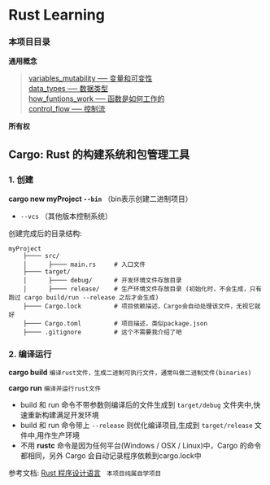 # Rust Learning  

### 本项目目录 

**通用概念**  
> [variables_mutability ── 变量和可变性](https://github.com/fansenze/Rust-Learning/tree/master/variables_mutability)  
> [data_types ── 数据类型](https://github.com/fansenze/Rust-Learning/tree/master/data_types)  
> [how_funtions_work ── 函数是如何工作的](https://github.com/fansenze/Rust-Learning/tree/master/how_funtions_work)  
> [control_flow ── 控制流](https://github.com/fansenze/Rust-Learning/tree/master/control_flow)  

**所有权**



## Cargo: Rust 的构建系统和包管理工具  
  

### 1. 创建
  **cargo new myProject `--bin`** （bin表示创建二进制项目）  
  
  + `--vcs` （其他版本控制系统）  
  
  
  创建完成后的目录结构:  

  ```lib
  myProject  
      ├──── src/  
      │      ├──── main.rs     # 入口文件
      ├──── target/  
      │      ├──── debug/      # 开发环境文件存放目录
      │      ├──── release/    # 生产环境文件存放目录 (初始化时，不会生成，只有跑过 cargo build/run --release 之后才会生成)  
      ├──── Cargo.lock         # 项目依赖描述，Cargo会自动处理该文件，无视它就好
      ├──── Cargo.toml         # 项目描述，类似package.json  
      ├──── .gitignore         # 这个不需要我介绍了吧  
  ```

### 2. 编译运行
  **cargo build**   `编译rust文件，生成二进制可执行文件，通常叫做二进制文件(binaries)`  

  **cargo run**     `编译并运行rust文件`  

  + build 和 run 命令不带参数则编译后的文件生成到 `target/debug` 文件夹中,快速重新构建满足开发环境  
  + build 和 run 命令带上 `--release` 则优化编译项目,生成到 `target/release` 文件中,用作生产环境  
  + 不用 **rustc** 命令是因为任何平台(Windows / OSX / Linux)中，Cargo 的命令都相同，另外 Cargo 会自动记录程序依赖到cargo.lock中

  
  
参考文档: [Rust 程序设计语言](https://kaisery.github.io/trpl-zh-cn)   
`本项目纯属自学项目`
